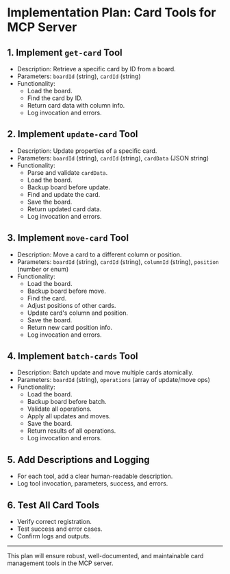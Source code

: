# Implementation Plan: Card Tools for MCP Server

## 1. Implement `get-card` Tool
- Description: Retrieve a specific card by ID from a board.
- Parameters: `boardId` (string), `cardId` (string)
- Functionality:
  - Load the board.
  - Find the card by ID.
  - Return card data with column info.
  - Log invocation and errors.

## 2. Implement `update-card` Tool
- Description: Update properties of a specific card.
- Parameters: `boardId` (string), `cardId` (string), `cardData` (JSON string)
- Functionality:
  - Parse and validate `cardData`.
  - Load the board.
  - Backup board before update.
  - Find and update the card.
  - Save the board.
  - Return updated card data.
  - Log invocation and errors.

## 3. Implement `move-card` Tool
- Description: Move a card to a different column or position.
- Parameters: `boardId` (string), `cardId` (string), `columnId` (string), `position` (number or enum)
- Functionality:
  - Load the board.
  - Backup board before move.
  - Find the card.
  - Adjust positions of other cards.
  - Update card's column and position.
  - Save the board.
  - Return new card position info.
  - Log invocation and errors.

## 4. Implement `batch-cards` Tool
- Description: Batch update and move multiple cards atomically.
- Parameters: `boardId` (string), `operations` (array of update/move ops)
- Functionality:
  - Load the board.
  - Backup board before batch.
  - Validate all operations.
  - Apply all updates and moves.
  - Save the board.
  - Return results of all operations.
  - Log invocation and errors.

## 5. Add Descriptions and Logging
- For each tool, add a clear human-readable description.
- Log tool invocation, parameters, success, and errors.

## 6. Test All Card Tools
- Verify correct registration.
- Test success and error cases.
- Confirm logs and outputs.

---

This plan will ensure robust, well-documented, and maintainable card management tools in the MCP server.
